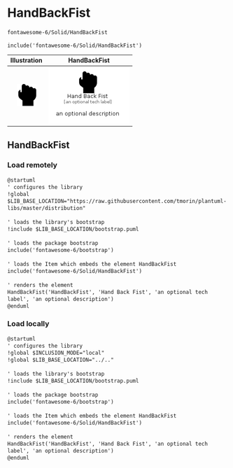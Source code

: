 # HandBackFist


```text
fontawesome-6/Solid/HandBackFist
```

```text
include('fontawesome-6/Solid/HandBackFist')
```



| Illustration | HandBackFist |
| :---: | :---: |
| ![illustration for Illustration](../../fontawesome-6/Solid/HandBackFist.png) | ![illustration for HandBackFist](../../fontawesome-6/Solid/HandBackFist.Local.png) |




## HandBackFist

### Load remotely
```plantuml
@startuml
' configures the library
!global $LIB_BASE_LOCATION="https://raw.githubusercontent.com/tmorin/plantuml-libs/master/distribution"

' loads the library's bootstrap
!include $LIB_BASE_LOCATION/bootstrap.puml

' loads the package bootstrap
include('fontawesome-6/bootstrap')

' loads the Item which embeds the element HandBackFist
include('fontawesome-6/Solid/HandBackFist')

' renders the element
HandBackFist('HandBackFist', 'Hand Back Fist', 'an optional tech label', 'an optional description')
@enduml
```

### Load locally
```plantuml
@startuml
' configures the library
!global $INCLUSION_MODE="local"
!global $LIB_BASE_LOCATION="../.."

' loads the library's bootstrap
!include $LIB_BASE_LOCATION/bootstrap.puml

' loads the package bootstrap
include('fontawesome-6/bootstrap')

' loads the Item which embeds the element HandBackFist
include('fontawesome-6/Solid/HandBackFist')

' renders the element
HandBackFist('HandBackFist', 'Hand Back Fist', 'an optional tech label', 'an optional description')
@enduml
```

